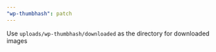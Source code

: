 ```yaml
---
"wp-thumbhash": patch
---
```


Use `uploads/wp-thumbhash/downloaded` as the directory for downloaded images
